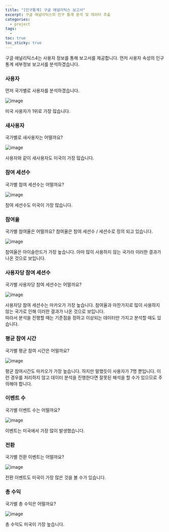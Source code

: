 ```yaml
---
title: "[인구통계] 구글 애널리틱스 보고서"
excerpt: 구글 애널리틱스의 인구 통계 분석 및 데이터 추출
categories:
  - project
tags:
  - 
toc: true
toc_sticky: true
---
```


구글 애널리틱스4는 사용자 정보를 통해 보고서를 제공합니다. 먼저 사용자 속성의 인구통계 세부정보 보고서를 분석하겠습니다.   

### 사용자

먼저 국가별로 사용자를 분석하겠습니다.   

![image](https://github.com/wbin0718/google_analytics_dashboard/assets/104637982/53b7775f-5a30-40e2-84b2-910ba2ed5eb6)

미국 사용자가 1위로 가장 많습니다.   

### 새사용자

국가별로 새사용자는 어떨까요?   

![image](https://github.com/wbin0718/google_analytics_dashboard/assets/104637982/1158b8f0-97bc-44f3-b36f-de7c61998bac)

사용자와 같이 새사용자도 미국이 가장 많습니다.   

### 참여 세션수

국가별 참여 세션수는 어떨까요?   

![image](https://github.com/wbin0718/google_analytics_dashboard/assets/104637982/830044e0-b5a4-4934-9437-614457549197)

참여 세션수도 미국이 가장 많습니다.

### 참여율

국가별 참여율은 어떨까요? 참여율은 참여 세션수 / 세션수로 정의 되고 있습니다.   

![image](https://github.com/wbin0718/google_analytics_dashboard/assets/104637982/4172101f-bc4b-4f33-992e-f1c739539e25)

참여율은 아이슬란드가 가장 높습니다. 아마 많이 사용하지 않는 국가라 이러한 결과가 나온 것으로 보입니다.

### 사용자당 참여 세션수

국가별 사용자당 참여 세션수는 어떨까요?   

![image](https://github.com/wbin0718/google_analytics_dashboard/assets/104637982/706cd7f9-70b2-4da3-b867-0a84f5bc6153)

사용자당 참여 세션수는 마카오가 가장 높습니다. 참여율과 마찬가지로 많이 사용하지 않는 국가로 인해 이러한 결과가 나온 것으로 보입니다.   
따라서 분석을 진행할 때는 기준점을 정하고 이상되는 데이터만 가지고 분석할 때도 있습니다.   

### 평균 참여 시간

국가별 평균 참여 시간은 어떨까요?

![image](https://github.com/wbin0718/google_analytics_dashboard/assets/104637982/9301b1d6-760f-4c47-92a6-bac38a4a949b)

평균 참여시간도 마카오가 가장 높습니다. 하지만 말했듯이 사용자가 7명 뿐입니다. 이런 경우를 처리하지 않고 데이터 분석을 진행한다면 잘못된 해석을 할 수가 있으므로 주의해야 합니다.

### 이벤트 수

국가별 이벤트 수는 어떨까요?   

![image](https://github.com/wbin0718/google_analytics_dashboard/assets/104637982/32103569-dc7c-4691-92fc-b7dd87b17153)

이벤트는 미국에서 가장 많이 발생했습니다.

### 전환

국가별 전환 이벤트는 어떨까요?   

![image](https://github.com/wbin0718/google_analytics_dashboard/assets/104637982/ece88909-dbde-4a6f-9443-f9d4ecc05b17)

전환 이벤트도 미국이 가장 많은 것을 볼 수가 있습니다.   

### 총 수익

국가별 총 수익은 어떨까요?   

![image](https://github.com/wbin0718/google_analytics_dashboard/assets/104637982/cb0330e1-45a9-4608-8a26-0a9bcc01f030)

총 수익도 미국이 가장 높습니다.
